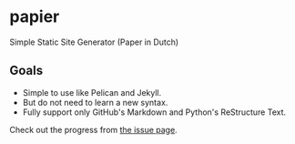 # papier

Simple Static Site Generator (Paper in Dutch)

## Goals

* Simple to use like Pelican and Jekyll.
* But do not need to learn a new syntax.
* Fully support only GitHub's Markdown and Python's ReStructure Text.

Check out the progress from [the issue page](https://github.com/shiroyuki/papier/issues).
